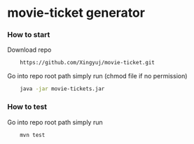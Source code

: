 # movie-ticket generator

### How to start
Download repo
```bash
    https://github.com/Xingyuj/movie-ticket.git
```

Go into repo root path simply run (chmod file if no permission)
```bash
    java -jar movie-tickets.jar
```

### How to test
Go into repo root path simply run
```bash
    mvn test
```
